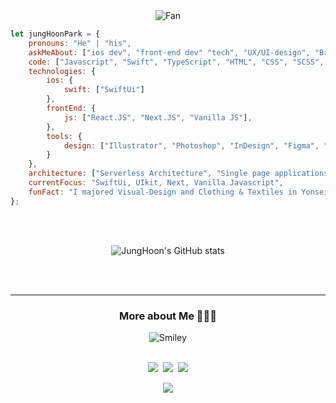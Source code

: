 <div align="center">
<img src="https://github.com/fnky/fnky/raw/fnky/img/fan-1.gif" alt="Fan" align="center">
</div>
<!-- <pre>
    ___  ___  ___  ________   ________  ___  ___  ________  ________  ________      
   |\  \|\  \|\  \|\   ___  \|\   ____\|\  \|\  \|\   __  \|\   __  \|\   ___  \    
   \ \  \ \  \\\  \ \  \\ \  \ \  \___|\ \  \\\  \ \  \|\  \ \  \|\  \ \  \\ \  \   
 __ \ \  \ \  \\\  \ \  \\ \  \ \  \  __\ \   __  \ \  \\\  \ \  \\\  \ \  \\ \  \  
|\  \\_\  \ \  \\\  \ \  \\ \  \ \  \|\  \ \  \ \  \ \  \\\  \ \  \\\  \ \  \\ \  \ 
\ \________\ \_______\ \__\\ \__\ \_______\ \__\ \__\ \_______\ \_______\ \__\\ \__\
 \|________|\|_______|\|__| \|__|\|_______|\|__|\|__|\|_______|\|_______|\|__| \|__|
</pre>                                                    
<br /> -->

```javascript
let jungHoonPark = {
    pronouns: "He" | "his",
    askMeAbout: ["ios dev", "front-end dev" "tech", "UX/UI-design", "Branding", "Fashion-marketing"],
    code: ["Javascript", "Swift", "TypeScript", "HTML", "CSS", "SCSS", "styled-components"],
    technologies: {
        ios: {
            swift: ["SwiftUi"]
        },
        frontEnd: {
            js: ["React.JS", "Next.JS", "Vanilla JS"],
        },
        tools: {
            design: ["Illustrator", "Photoshop", "InDesign", "Figma", "Zeplin"]
        }
    },
    architecture: ["Serverless Architecture", "Single page applications"],
    currentFocus: "SwiftUi, UIkit, Next, Vanilla Javascript",
    funFact: "I majored Visual-Design and Clothing & Textiles in Yonsei University"
};
```
<br />
<br />
<div align="center">

![JungHoon's GitHub stats](https://github-readme-stats.vercel.app/api/?username=Junghoon-P&show_icons=true&title_color=fff&icon_color=79ff97&text_color=9f9f9f&bg_color=151515)

<!-- <br />
<br />
<div align="center">

[![Top Langs](https://github-readme-stats.vercel.app/api/top-langs/?username=Junghoon-P&langs_count=6&layout=compact)](https://github.com/anuraghazra/github-readme-stats) -->
    
<!-- [![Top Langs](https://github-readme-stats.vercel.app/api/top-langs/?username=Junghoon-P&layout=compact)](https://github.com/anuraghazra/github-readme-stats) -->

</div>
<br>
<br>

***

<h3 align="center"> More about Me 🧑🏻‍💻 </h3>
<div align="center">
<img src="https://github.com/fnky/fnky/raw/fnky/img/smile.gif" alt="Smiley" align="center">
</div>
<br/>
<p align="center">
  <a href="https://dpark-log.tistory.com"><img src="https://img.shields.io/badge/Tech%20Blog-11B48A?style=flat-square&logo=Vimeo&logoColor=white&link=https://dpark-log.tistory.com"/></a>&nbsp
  <a href="mailto:qkr0454@gmail.com"><img src="https://img.shields.io/badge/Gmail-d14836?style=flat-square&logo=Gmail&logoColor=white&link=viliketh1s98@naver.com"/></a>&nbsp
  <a href="https://vaulted-columnist-12e.notion.site/Jung-Hoon-Park-7974326bfb7c40cb8ac516486d327534"><img src="https://img.shields.io/badge/-%F0%9F%93%9D%20%20Resume-blue?style=flat-square&link=https://vaulted-columnist-12e.notion.site/Jung-Hoon-Park-7974326bfb7c40cb8ac516486d327534"/></a>
</p>
<p align="center">
  <a href="https://hits.seeyoufarm.com"><img src="https://hits.seeyoufarm.com/api/count/incr/badge.svg?url=https%3A%2F%2Fgithub.com%2FJunghoon-P&count_bg=%23ED6DA3&title_bg=%2386757E&icon=github.svg&icon_color=%23E1DEDE&title=hits&edge_flat=false"/></a>
</p>


